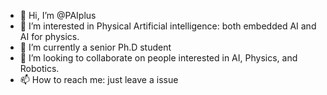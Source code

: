 - 👋 Hi, I’m @PAIplus
- 👀 I’m interested in Physical Artificial intelligence: both embedded AI and AI for physics.
- 🌱 I’m currently a senior Ph.D student
- 💞️ I’m looking to collaborate on people interested in AI, Physics, and Robotics.
- 📫 How to reach me: just leave a issue

<!---
PAIplus/PAIplus is a ✨ special ✨ repository because its `README.md` (this file) appears on your GitHub profile.
You can click the Preview link to take a look at your changes.
--->
